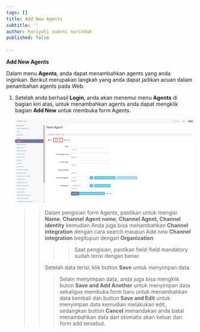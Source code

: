 ```yaml
---
tags: []
title: Add New Agents
subtitle: ''
author: hariyati suarni nurindah
published: false

---
```

**Add New Agents**

Dalam menu **Agents**, anda dapat menambahkan agents yang anda inginkan. Berikut merupakan langkah yang anda dapat jadikan acuan dalam penambahan agents pada Web.

1. Setelah anda berhasil **Login**, anda akan menemui menu **Agents** di bagian kiri atas, untuk menambahkan agents anda dapat mengklik bagian **Add New** untuk membuka form Agents.

   ![](/uploads/agents1.PNG)

   > > Dalam pengisian form Agents, pastikan untuk mengisi **Name**, **Channel Agent name**, **Channel Agent, Channel identity** kemudian Anda juga bisa menambahkan **Channel integration** dengan cara search maupun Add new **Channel integration** begitupun dengan **Organization**
   > >
   > > > > Saat pengisian, pastikan field-field mandatory sudah terisi dengan benar.
   > >
   > > Setelah data terisi, klik button **Save** untuk menyimpan data.
   > >
   > > > Selain menyimpan data, anda juga bisa mengklik buton **Save and Add Another** untuk menyimpan data sekaligus membuka form baru untuk menambahkan data kembali dan button **Save and Edit** untuk menyimpan data kemudian melakukan edit, sedangkan button **Cancel** menandakan anda batal menambahkan data dan otomatis akan keluar dari form add tersebut.